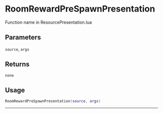 # RoomRewardPreSpawnPresentation
Function name in ResourcePresentation.lua
## Parameters
`source`, `args`
## Returns
`none`
## Usage
```lua
RoomRewardPreSpawnPresentation(source, args)
```
---
